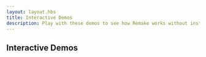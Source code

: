 ```yaml
---
layout: layout.hbs
title: Interactive Demos
description: Play with these demos to see how Remake works without installing anything!
---
```


## Interactive Demos